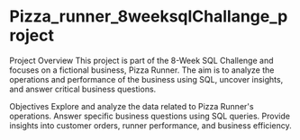 # Pizza_runner_8weeksqlChallange_project

Project Overview
This project is part of the 8-Week SQL Challenge and focuses on a fictional business, Pizza Runner. The aim is to analyze the operations and performance of the business using SQL, uncover insights, and answer critical business questions.

Objectives
Explore and analyze the data related to Pizza Runner's operations.
Answer specific business questions using SQL queries.
Provide insights into customer orders, runner performance, and business efficiency.
